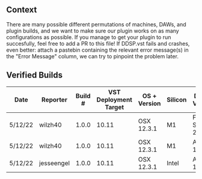 ## Context
There are many possible different permutations of machines, DAWs, and plugin builds, and we want to make sure our plugin works on as many configurations as possible.
If you manage to get your plugin to run succesfully, feel free to add a PR to this file! If DDSP.vst fails and crashes, even better: attach a pastebin containing the relevant error message(s) in the "Error Message" column, we can try to pinpoint the problem later. 

## Verified Builds

| Date    | Reporter    | Build #   | VST Deployment Target | OS + Version | Silicon | DAW + Version    | Successful Load | Error Message |
|---------|-------------|-----------|-------------------|--------------|---------|------------------|-----------------|---------------|
| 5/12/22 | wilzh40     | 1.0.0 | 10.11             | OSX 12.3.1   | M1      | FL Studio 20.9.0 | Y               | N/A           |
| 5/12/22 | wilzh40     | 1.0.0 | 10.11             | OSX 12.3.1   | M1      | Ableton 11.1.1   | Y               | N/A           |
| 5/12/22 | jesseengel  | 1.0.0 | 10.11             | OSX 12.3.1   | Intel   | Ableton 10.1.42  | Y               | N/A           |
